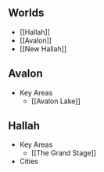 ## Worlds
* [[Hallah]]
* [[Avalon]]
* [[New Hallah]]

## Avalon
* Key Areas
	* [[Avalon Lake]]
    
## Hallah
* Key Areas
	* [[The Grand Stage]]
* Cities